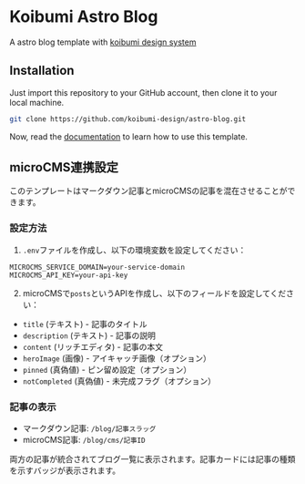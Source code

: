 # Koibumi Astro Blog

A astro blog template with [koibumi design system](https://github.com/koibumi-design)

## Installation

Just import this repository to your GitHub account, then clone it to your local machine.

```bash
git clone https://github.com/koibumi-design/astro-blog.git
```

Now, read the [documentation](https://astro.koibumi.art/) to learn how to use this template.

## microCMS連携設定

このテンプレートはマークダウン記事とmicroCMSの記事を混在させることができます。

### 設定方法

1. `.env`ファイルを作成し、以下の環境変数を設定してください：

```env
MICROCMS_SERVICE_DOMAIN=your-service-domain
MICROCMS_API_KEY=your-api-key
```

2. microCMSで`posts`というAPIを作成し、以下のフィールドを設定してください：

- `title` (テキスト) - 記事のタイトル
- `description` (テキスト) - 記事の説明
- `content` (リッチエディタ) - 記事の本文
- `heroImage` (画像) - アイキャッチ画像（オプション）
- `pinned` (真偽値) - ピン留め設定（オプション）
- `notCompleted` (真偽値) - 未完成フラグ（オプション）

### 記事の表示

- マークダウン記事: `/blog/記事スラッグ`
- microCMS記事: `/blog/cms/記事ID`

両方の記事が統合されてブログ一覧に表示されます。記事カードには記事の種類を示すバッジが表示されます。